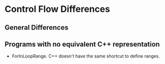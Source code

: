 # Control Flow Differences

## General Differences


## Programs with no equivalent C++ representation
* ForInLoopRange. C++ doesn't have the same shortcut to define ranges.